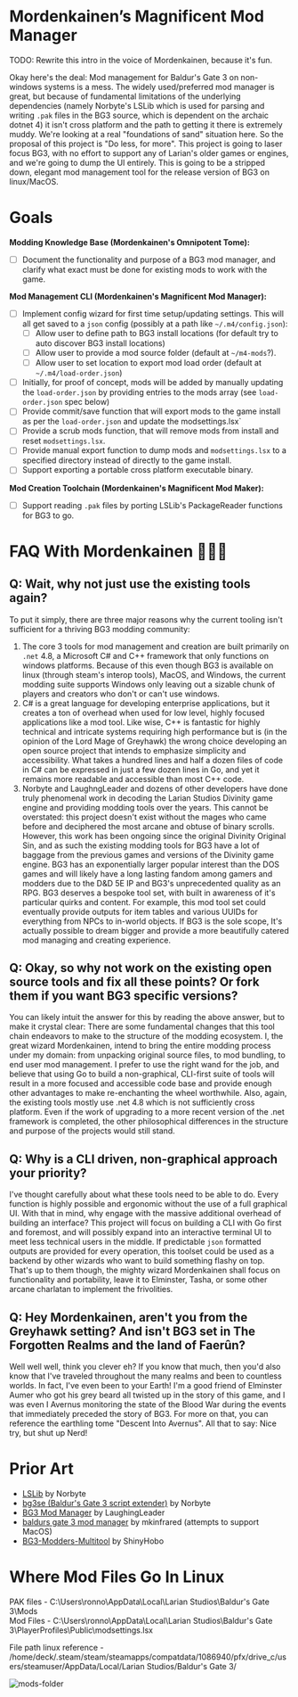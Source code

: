 # Mordenkainen’s Magnificent Mod Manager

TODO: Rewrite this intro in the voice of Mordenkainen, because it's fun.

Okay here's the deal: Mod management for Baldur's Gate 3 on non-windows systems is a mess. The widely used/preferred mod manager is great, but because of fundamental limitations of the underlying dependencies (namely Norbyte's LSLib which is used for parsing and writing `.pak` files in the BG3 source, which is dependent on the archaic dotnet 4) it isn't cross platform and the path to getting it there is extremely muddy. We're looking at a real "foundations of sand" situation here. So the proposal of this project is "Do less, for more". This project is going to laser focus BG3, with no effort to support any of Larian's older games or engines, and we're going to dump the UI entirely. This is going to be a stripped down, elegant mod management tool for the release version of BG3 on linux/MacOS.

# Goals

**Modding Knowledge Base (Mordenkainen's Omnipotent Tome):**

- [ ] Document the functionality and purpose of a BG3 mod manager, and clarify what exact must be done for existing mods to work with the game.

**Mod Management CLI (Mordenkainen's Magnificent Mod Manager):**

- [ ] Implement config wizard for first time setup/updating settings. This will all get saved to a `json` config (possibly at a path like `~/.m4/config.json`):
  - [ ] Allow user to define path to BG3 install locations (for default try to auto discover BG3 install locations)
  - [ ] Allow user to provide a mod source folder (default at `~/m4-mods`?).
  - [ ] Allow user to set location to export mod load order (default at `~/.m4/load-order.json`)
- [ ] Initially, for proof of concept, mods will be added by manually updating the `load-order.json` by providing entries to the mods array (see `load-order.json` spec below)
- [ ] Provide commit/save function that will export mods to the game install as per the `load-order.json` and update the modsettings.lsx`
- [ ] Provide a scrub mods function, that will remove mods from install and reset `modsettings.lsx`.
- [ ] Provide manual export function to dump mods and `modsettings.lsx` to a specified directory instead of directly to the game install.
- [ ] Support exporting a portable cross platform executable binary.

**Mod Creation Toolchain (Mordenkainen's Magnificent Mod Maker):**

- [ ] Support reading `.pak` files by porting LSLib's PackageReader functions for BG3 to go.

# FAQ With Mordenkainen 🧙🏼‍♂️

## Q: Wait, why not just use the existing tools again?

To put it simply, there are three major reasons why the current tooling isn't sufficient for a thriving BG3 modding community:

1. The core 3 tools for mod management and creation are built primarily on `.net` 4.8, a Microsoft C# and C++ framework that only functions on windows platforms. Because of this even though BG3 is available on linux (through steam's interop tools), MacOS, and Windows, the current modding suite supports Windows only leaving out a sizable chunk of players and creators who don't or can't use windows.
2. C# is a great language for developing enterprise applications, but it creates a ton of overhead when used for low level, highly focused applications like a mod tool. Like wise, C++ is fantastic for highly technical and intricate systems requiring high performance but is (in the opinion of the Lord Mage of Greyhawk) the wrong choice developing an open source project that intends to emphasize simplicity and accessibility. What takes a hundred lines and half a dozen files of code in C# can be expressed in just a few dozen lines in Go, and yet it remains more readable and accessible than most C++ code.
3. Norbyte and LaughngLeader and dozens of other developers have done truly phenomenal work in decoding the Larian Studios Divinity game engine and providing modding tools over the years. This cannot be overstated: this project doesn't exist without the mages who came before and deciphered the most arcane and obtuse of binary scrolls. However, this work has been ongoing since the original Divinity Original Sin, and as such the existing modding tools for BG3 have a lot of baggage from the previous games and versions of the Divinity game engine. BG3 has an exponentially larger popular interest than the DOS games and will likely have a long lasting fandom among gamers and modders due to the D&D 5E IP and BG3's unprecedented quality as an RPG. BG3 deserves a bespoke tool set, with built in awareness of it's particular quirks and content. For example, this mod tool set could eventually provide outputs for item tables and various UUIDs for everything from NPCs to in-world objects. If BG3 is the sole scope, It's actually possible to dream bigger and provide a more beautifully catered mod managing and creating experience.

## Q: Okay, so why not work on the existing open source tools and fix all these points? Or fork them if you want BG3 specific versions?

You can likely intuit the answer for this by reading the above answer, but to make it crystal clear: There are some fundamental changes that this tool chain endeavors to make to the structure of the modding ecosystem. I, the great wizard Mordenkainen, intend to bring the entire modding process under my domain: from unpacking original source files, to mod bundling, to end user mod management. I prefer to use the right wand for the job, and believe that using Go to build a non-graphical, CLI-first suite of tools will result in a more focused and accessible code base and provide enough other advantages to make re-enchanting the wheel worthwhile. Also, again, the existing tools mostly use .net 4.8 which is not sufficiently cross platform. Even if the work of upgrading to a more recent version of the .net framework is completed, the other philosophical differences in the structure and purpose of the projects would still stand.

## Q: Why is a CLI driven, non-graphical approach your priority?

I've thought carefully about what these tools need to be able to do. Every function is highly possible and ergonomic without the use of a full graphical UI. With that in mind, why engage with the massive additional overhead of building an interface? This project will focus on building a CLI with Go first and foremost, and will possibly expand into an interactive terminal UI to meet less technical users in the middle. If predictable `json` formatted outputs are provided for every operation, this toolset could be used as a backend by other wizards who want to build something flashy on top. That's up to them though, the mighty wizard Mordenkainen shall focus on functionality and portability, leave it to Elminster, Tasha, or some other arcane charlatan to implement the frivolities.

## Q: Hey Mordenkainen, aren't you from the Greyhawk setting? And isn't BG3 set in The Forgotten Realms and the land of Faerûn?

Well well well, think you clever eh? If you know that much, then you'd also know that I've traveled throughout the many realms and been to countless worlds. In fact, I've even been to your Earth! I'm a good friend of Elminster Aumer who got his grey beard all twisted up in the story of this game, and I was even I Avernus monitoring the state of the Blood War during the events that immediately preceded the story of BG3. For more on that, you can reference the earthling tome "Descent Into Avernus". All that to say: Nice try, but shut up Nerd!

# Prior Art

- [LSLib](https://github.com/Norbyte/lslib) by Norbyte
- [bg3se (Baldur's Gate 3 script extender)](https://github.com/Norbyte/bg3se) by Norbyte
- [BG3 Mod Manager](https://github.com/LaughingLeader/BG3ModManager) by LaughingLeader
- [baldurs gate 3 mod manager](https://github.com/mkinfrared/baldurs-gate3-mod-manager) by mkinfrared (attempts to support MacOS)
- [BG3-Modders-Multitool](https://github.com/ShinyHobo/BG3-Modders-Multitool) by ShinyHobo

# Where Mod Files Go In Linux

PAK files - C:\Users\ronno\AppData\Local\Larian Studios\Baldur's Gate 3\Mods\
Mod Files - C:\Users\ronno\AppData\Local\Larian Studios\Baldur's Gate 3\PlayerProfiles\Public\modsettings.lsx

File path linux reference - /home/deck/.steam/steam/steamapps/compatdata/1086940/pfx/drive_c/users/steamuser/AppData/Local/Larian Studios/Baldur's Gate 3/

![mods-folder](https://github.com/ConnorMinielly/mordys-magnificent-mod-manager/assets/25215145/1daddc4b-7e54-453e-8302-d73be8f3ff4f)
